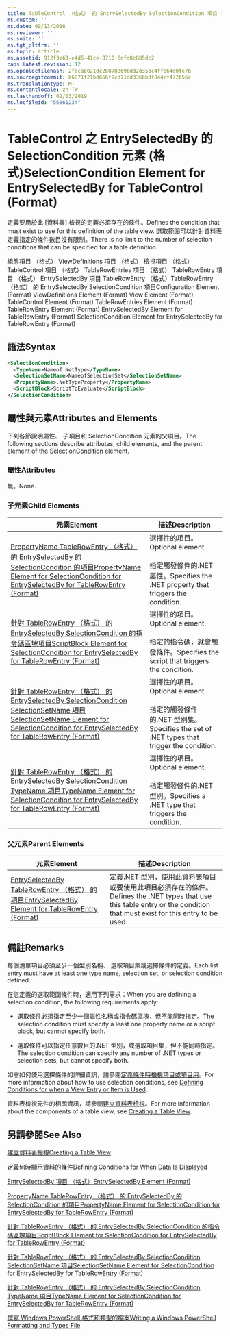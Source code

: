 ```yaml
---
title: TableControl （格式） 的 EntrySelectedBy SelectionCondition 項目 |Microsoft Docs
ms.custom: ''
ms.date: 09/13/2016
ms.reviewer: ''
ms.suite: ''
ms.tgt_pltfrm: ''
ms.topic: article
ms.assetid: 912f3e63-e4d5-41ce-8710-6dfd8c885dc2
caps.latest.revision: 12
ms.openlocfilehash: 2faca6021dc26878869bdd2d35bc4ffc64d0fe7b
ms.sourcegitcommit: b6871f21bd666f9cd71dd336bb3f844cf472b56c
ms.translationtype: MT
ms.contentlocale: zh-TW
ms.lasthandoff: 02/03/2019
ms.locfileid: "56861234"
---
```

# <a name="selectioncondition-element-for-entryselectedby-for-tablecontrol-format"></a><span data-ttu-id="b2750-102">TableControl 之 EntrySelectedBy 的 SelectionCondition 元素 (格式)</span><span class="sxs-lookup"><span data-stu-id="b2750-102">SelectionCondition Element for EntrySelectedBy for TableControl (Format)</span></span>

<span data-ttu-id="b2750-103">定義要用於此 [資料表] 檢視的定義必須存在的條件。</span><span class="sxs-lookup"><span data-stu-id="b2750-103">Defines the condition that must exist to use for this definition of the table view.</span></span> <span data-ttu-id="b2750-104">選取範圍可以針對資料表定義指定的條件數目沒有限制。</span><span class="sxs-lookup"><span data-stu-id="b2750-104">There is no limit to the number of selection conditions that can be specified for a table definition.</span></span>

<span data-ttu-id="b2750-105">組態項目 （格式） ViewDefinitions 項目 （格式） 檢視項目 （格式） TableControl 項目 （格式） TableRowEntries 項目 （格式） TableRowEntry 項目 （格式） EntrySelectedBy 項目 TableRowEntry （格式）TableRowEntry （格式） 的 EntrySelectedBy SelectionCondition 項目</span><span class="sxs-lookup"><span data-stu-id="b2750-105">Configuration Element (Format) ViewDefinitions Element (Format) View Element (Format) TableControl Element (Format) TableRowEntries Element (Format) TableRowEntry Element (Format) EntrySelectedBy Element for TableRowEntry (Format) SelectionCondition Element for EntrySelectedBy for TableRowEntry (Format)</span></span>

## <a name="syntax"></a><span data-ttu-id="b2750-106">語法</span><span class="sxs-lookup"><span data-stu-id="b2750-106">Syntax</span></span>

```xml
<SelectionCondition>
  <TypeName>Nameof.NetType</TypeName>
  <SelectionSetName>NameofSelectionSet</SelectionSetName>
  <PropertyName>.NetTypeProperty</PropertyName>
  <ScriptBlock>ScriptToEvaluate</ScriptBlock>
</SelectionCondition>
```

## <a name="attributes-and-elements"></a><span data-ttu-id="b2750-107">屬性與元素</span><span class="sxs-lookup"><span data-stu-id="b2750-107">Attributes and Elements</span></span>

<span data-ttu-id="b2750-108">下列各節說明屬性、 子項目和 SelectionCondition 元素的父項目。</span><span class="sxs-lookup"><span data-stu-id="b2750-108">The following sections describe attributes, child elements, and the parent element of the SelectionCondition element.</span></span>

### <a name="attributes"></a><span data-ttu-id="b2750-109">屬性</span><span class="sxs-lookup"><span data-stu-id="b2750-109">Attributes</span></span>

<span data-ttu-id="b2750-110">無。</span><span class="sxs-lookup"><span data-stu-id="b2750-110">None.</span></span>

### <a name="child-elements"></a><span data-ttu-id="b2750-111">子元素</span><span class="sxs-lookup"><span data-stu-id="b2750-111">Child Elements</span></span>

|<span data-ttu-id="b2750-112">元素</span><span class="sxs-lookup"><span data-stu-id="b2750-112">Element</span></span>|<span data-ttu-id="b2750-113">描述</span><span class="sxs-lookup"><span data-stu-id="b2750-113">Description</span></span>|
|-------------|-----------------|
|[<span data-ttu-id="b2750-114">PropertyName TableRowEntry （格式） 的 EntrySelectedBy 的 SelectionCondition 的項目</span><span class="sxs-lookup"><span data-stu-id="b2750-114">PropertyName Element for SelectionCondition for EntrySelectedBy for TableRowEntry (Format)</span></span>](./propertyname-element-for-selectioncondition-for-entryselectedby-for-tablerowentry-format.md)|<span data-ttu-id="b2750-115">選擇性的項目。</span><span class="sxs-lookup"><span data-stu-id="b2750-115">Optional element.</span></span><br /><br /> <span data-ttu-id="b2750-116">指定觸發條件的.NET 屬性。</span><span class="sxs-lookup"><span data-stu-id="b2750-116">Specifies the .NET property that triggers the condition.</span></span>|
|[<span data-ttu-id="b2750-117">針對 TableRowEntry （格式） 的 EntrySelectedBy SelectionCondition 的指令碼區塊項目</span><span class="sxs-lookup"><span data-stu-id="b2750-117">ScriptBlock Element for SelectionCondition for EntrySelectedBy for TableRowEntry (Format)</span></span>](./scriptblock-element-for-selectioncondition-for-entryselectedby-for-tablecontrol-format.md)|<span data-ttu-id="b2750-118">選擇性的項目。</span><span class="sxs-lookup"><span data-stu-id="b2750-118">Optional element.</span></span><br /><br /> <span data-ttu-id="b2750-119">指定的指令碼，就會觸發條件。</span><span class="sxs-lookup"><span data-stu-id="b2750-119">Specifies the script that triggers the condition.</span></span>|
|[<span data-ttu-id="b2750-120">針對 TableRowEntry （格式） 的 EntrySelectedBy SelectionCondition SelectionSetName 項目</span><span class="sxs-lookup"><span data-stu-id="b2750-120">SelectionSetName Element for SelectionCondition for EntrySelectedBy for TableRowEntry (Format)</span></span>](./selectionsetname-element-for-selectioncondition-for-entryselectedby-for-tablecontrol-format.md)|<span data-ttu-id="b2750-121">選擇性的項目。</span><span class="sxs-lookup"><span data-stu-id="b2750-121">Optional element.</span></span><br /><br /> <span data-ttu-id="b2750-122">指定的觸發條件的.NET 型別集。</span><span class="sxs-lookup"><span data-stu-id="b2750-122">Specifies the set of .NET types that trigger the condition.</span></span>|
|[<span data-ttu-id="b2750-123">針對 TableRowEntry （格式） 的 EntrySelectedBy SelectionCondition TypeName 項目</span><span class="sxs-lookup"><span data-stu-id="b2750-123">TypeName Element for SelectionCondition for EntrySelectedBy for TableRowEntry (Format)</span></span>](./typename-element-for-selectioncondition-for-entryselectedby-for-tablecontrol-format.md)|<span data-ttu-id="b2750-124">選擇性的項目。</span><span class="sxs-lookup"><span data-stu-id="b2750-124">Optional element.</span></span><br /><br /> <span data-ttu-id="b2750-125">指定觸發條件的.NET 型別。</span><span class="sxs-lookup"><span data-stu-id="b2750-125">Specifies a .NET type that triggers the condition.</span></span>|

### <a name="parent-elements"></a><span data-ttu-id="b2750-126">父元素</span><span class="sxs-lookup"><span data-stu-id="b2750-126">Parent Elements</span></span>

|<span data-ttu-id="b2750-127">元素</span><span class="sxs-lookup"><span data-stu-id="b2750-127">Element</span></span>|<span data-ttu-id="b2750-128">描述</span><span class="sxs-lookup"><span data-stu-id="b2750-128">Description</span></span>|
|-------------|-----------------|
|[<span data-ttu-id="b2750-129">EntrySelectedBy TableRowEntry （格式） 的項目</span><span class="sxs-lookup"><span data-stu-id="b2750-129">EntrySelectedBy Element for TableRowEntry (Format)</span></span>](./entryselectedby-element-for-tablerowentry-for-tablecontrol-format.md)|<span data-ttu-id="b2750-130">定義.NET 型別，使用此資料表項目或要使用此項目必須存在的條件。</span><span class="sxs-lookup"><span data-stu-id="b2750-130">Defines the .NET types that use this table entry or the condition that must exist for this entry to be used.</span></span>|

## <a name="remarks"></a><span data-ttu-id="b2750-131">備註</span><span class="sxs-lookup"><span data-stu-id="b2750-131">Remarks</span></span>

<span data-ttu-id="b2750-132">每個清單項目必須至少一個型別名稱、 選取項目集或選擇條件的定義。</span><span class="sxs-lookup"><span data-stu-id="b2750-132">Each list entry must have at least one type name, selection set, or selection condition defined.</span></span>

<span data-ttu-id="b2750-133">在您定義的選取範圍條件時，適用下列需求：</span><span class="sxs-lookup"><span data-stu-id="b2750-133">When you are defining a selection condition, the following requirements apply:</span></span>

- <span data-ttu-id="b2750-134">選取條件必須指定至少一個屬性名稱或指令碼區塊，但不能同時指定。</span><span class="sxs-lookup"><span data-stu-id="b2750-134">The selection condition must specify a least one property name or a script block, but cannot specify both.</span></span>

- <span data-ttu-id="b2750-135">選取條件可以指定任意數目的.NET 型別，或選取項目集，但不能同時指定。</span><span class="sxs-lookup"><span data-stu-id="b2750-135">The selection condition can specify any number of .NET types or selection sets, but cannot specify both.</span></span>

<span data-ttu-id="b2750-136">如需如何使用選擇條件的詳細資訊，請參閱[定義條件時檢視項目或項目用](./defining-conditions-for-displaying-data.md)。</span><span class="sxs-lookup"><span data-stu-id="b2750-136">For more information about how to use selection conditions, see [Defining Conditions for when a View Entry or Item is Used](./defining-conditions-for-displaying-data.md).</span></span>

<span data-ttu-id="b2750-137">資料表檢視元件的相關資訊，請參閱[建立資料表檢視](./creating-a-table-view.md)。</span><span class="sxs-lookup"><span data-stu-id="b2750-137">For more information about the components of a table view, see [Creating a Table View](./creating-a-table-view.md).</span></span>

## <a name="see-also"></a><span data-ttu-id="b2750-138">另請參閱</span><span class="sxs-lookup"><span data-stu-id="b2750-138">See Also</span></span>

[<span data-ttu-id="b2750-139">建立資料表檢視</span><span class="sxs-lookup"><span data-stu-id="b2750-139">Creating a Table View</span></span>](./creating-a-table-view.md)

[<span data-ttu-id="b2750-140">定義何時顯示資料的條件</span><span class="sxs-lookup"><span data-stu-id="b2750-140">Defining Conditions for When Data Is Displayed</span></span>](./defining-conditions-for-displaying-data.md)

[<span data-ttu-id="b2750-141">EntrySelectedBy 項目 （格式）</span><span class="sxs-lookup"><span data-stu-id="b2750-141">EntrySelectedBy Element (Format)</span></span>](./entryselectedby-element-for-tablerowentry-for-tablecontrol-format.md)

[<span data-ttu-id="b2750-142">PropertyName TableRowEntry （格式） 的 EntrySelectedBy 的 SelectionCondition 的項目</span><span class="sxs-lookup"><span data-stu-id="b2750-142">PropertyName Element for SelectionCondition for EntrySelectedBy for TableRowEntry (Format)</span></span>](./propertyname-element-for-selectioncondition-for-entryselectedby-for-tablerowentry-format.md)

[<span data-ttu-id="b2750-143">針對 TableRowEntry （格式） 的 EntrySelectedBy SelectionCondition 的指令碼區塊項目</span><span class="sxs-lookup"><span data-stu-id="b2750-143">ScriptBlock Element for SelectionCondition for EntrySelectedBy for TableRowEntry (Format)</span></span>](./scriptblock-element-for-selectioncondition-for-entryselectedby-for-tablecontrol-format.md)

[<span data-ttu-id="b2750-144">針對 TableRowEntry （格式） 的 EntrySelectedBy SelectionCondition SelectionSetName 項目</span><span class="sxs-lookup"><span data-stu-id="b2750-144">SelectionSetName Element for SelectionCondition for EntrySelectedBy for TableRowEntry (Format)</span></span>](./selectionsetname-element-for-selectioncondition-for-entryselectedby-for-tablecontrol-format.md)

[<span data-ttu-id="b2750-145">針對 TableRowEntry （格式） 的 EntrySelectedBy SelectionCondition TypeName 項目</span><span class="sxs-lookup"><span data-stu-id="b2750-145">TypeName Element for SelectionCondition for EntrySelectedBy for TableRowEntry (Format)</span></span>](./typename-element-for-selectioncondition-for-entryselectedby-for-tablecontrol-format.md)

[<span data-ttu-id="b2750-146">撰寫 Windows PowerShell 格式和類型的檔案</span><span class="sxs-lookup"><span data-stu-id="b2750-146">Writing a Windows PowerShell Formatting and Types File</span></span>](./writing-a-powershell-formatting-file.md)

